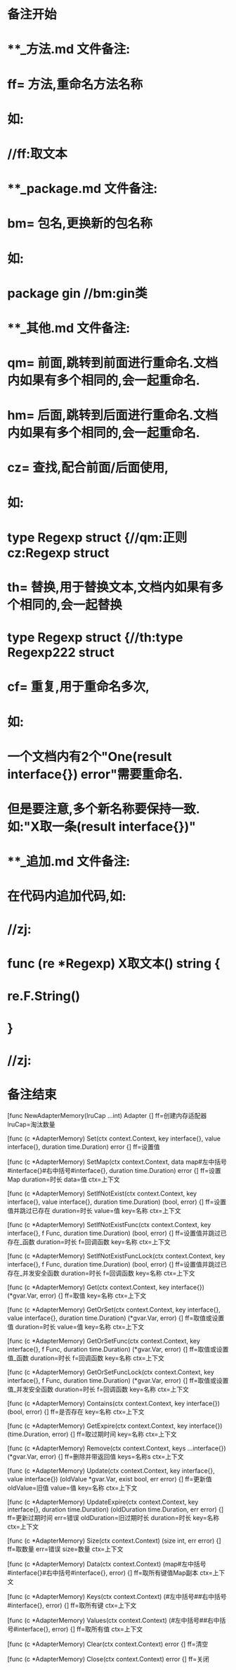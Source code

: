 # 备注开始
# **_方法.md 文件备注:
# ff= 方法,重命名方法名称
# 如:
# //ff:取文本

# **_package.md 文件备注:
# bm= 包名,更换新的包名称 
# 如: 
# package gin //bm:gin类

# **_其他.md 文件备注:
# qm= 前面,跳转到前面进行重命名.文档内如果有多个相同的,会一起重命名.
# hm= 后面,跳转到后面进行重命名.文档内如果有多个相同的,会一起重命名.
# cz= 查找,配合前面/后面使用,
# 如:
# type Regexp struct {//qm:正则 cz:Regexp struct
#
# th= 替换,用于替换文本,文档内如果有多个相同的,会一起替换
# type Regexp struct {//th:type Regexp222 struct
#
# cf= 重复,用于重命名多次,
# 如: 
# 一个文档内有2个"One(result interface{}) error"需要重命名.
# 但是要注意,多个新名称要保持一致. 如:"X取一条(result interface{})"

# **_追加.md 文件备注:
# 在代码内追加代码,如:
# //zj:
# func (re *Regexp) X取文本() string { 
#    re.F.String()
# }
# //zj:
# 备注结束

[func NewAdapterMemory(lruCap ...int) Adapter {]
ff=创建内存适配器
lruCap=淘汰数量

[func (c *AdapterMemory) Set(ctx context.Context, key interface{}, value interface{}, duration time.Duration) error {]
ff=设置值

[func (c *AdapterMemory) SetMap(ctx context.Context, data map#左中括号#interface{}#右中括号#interface{}, duration time.Duration) error {]
ff=设置Map
duration=时长
data=值
ctx=上下文

[func (c *AdapterMemory) SetIfNotExist(ctx context.Context, key interface{}, value interface{}, duration time.Duration) (bool, error) {]
ff=设置值并跳过已存在
duration=时长
value=值
key=名称
ctx=上下文

[func (c *AdapterMemory) SetIfNotExistFunc(ctx context.Context, key interface{}, f Func, duration time.Duration) (bool, error) {]
ff=设置值并跳过已存在_函数
duration=时长
f=回调函数
key=名称
ctx=上下文

[func (c *AdapterMemory) SetIfNotExistFuncLock(ctx context.Context, key interface{}, f Func, duration time.Duration) (bool, error) {]
ff=设置值并跳过已存在_并发安全函数
duration=时长
f=回调函数
key=名称
ctx=上下文

[func (c *AdapterMemory) Get(ctx context.Context, key interface{}) (*gvar.Var, error) {]
ff=取值
key=名称
ctx=上下文

[func (c *AdapterMemory) GetOrSet(ctx context.Context, key interface{}, value interface{}, duration time.Duration) (*gvar.Var, error) {]
ff=取值或设置值
duration=时长
value=值
key=名称
ctx=上下文

[func (c *AdapterMemory) GetOrSetFunc(ctx context.Context, key interface{}, f Func, duration time.Duration) (*gvar.Var, error) {]
ff=取值或设置值_函数
duration=时长
f=回调函数
key=名称
ctx=上下文

[func (c *AdapterMemory) GetOrSetFuncLock(ctx context.Context, key interface{}, f Func, duration time.Duration) (*gvar.Var, error) {]
ff=取值或设置值_并发安全函数
duration=时长
f=回调函数
key=名称
ctx=上下文

[func (c *AdapterMemory) Contains(ctx context.Context, key interface{}) (bool, error) {]
ff=是否存在
key=名称
ctx=上下文

[func (c *AdapterMemory) GetExpire(ctx context.Context, key interface{}) (time.Duration, error) {]
ff=取过期时间
key=名称
ctx=上下文

[func (c *AdapterMemory) Remove(ctx context.Context, keys ...interface{}) (*gvar.Var, error) {]
ff=删除并带返回值
keys=名称s
ctx=上下文

[func (c *AdapterMemory) Update(ctx context.Context, key interface{}, value interface{}) (oldValue *gvar.Var, exist bool, err error) {]
ff=更新值
oldValue=旧值
value=值
key=名称
ctx=上下文

[func (c *AdapterMemory) UpdateExpire(ctx context.Context, key interface{}, duration time.Duration) (oldDuration time.Duration, err error) {]
ff=更新过期时间
err=错误
oldDuration=旧过期时长
duration=时长
key=名称
ctx=上下文

[func (c *AdapterMemory) Size(ctx context.Context) (size int, err error) {]
ff=取数量
err=错误
size=数量
ctx=上下文

[func (c *AdapterMemory) Data(ctx context.Context) (map#左中括号#interface{}#右中括号#interface{}, error) {]
ff=取所有键值Map副本
ctx=上下文

[func (c *AdapterMemory) Keys(ctx context.Context) (#左中括号##右中括号#interface{}, error) {]
ff=取所有键
ctx=上下文

[func (c *AdapterMemory) Values(ctx context.Context) (#左中括号##右中括号#interface{}, error) {]
ff=取所有值
ctx=上下文

[func (c *AdapterMemory) Clear(ctx context.Context) error {]
ff=清空

[func (c *AdapterMemory) Close(ctx context.Context) error {]
ff=关闭
